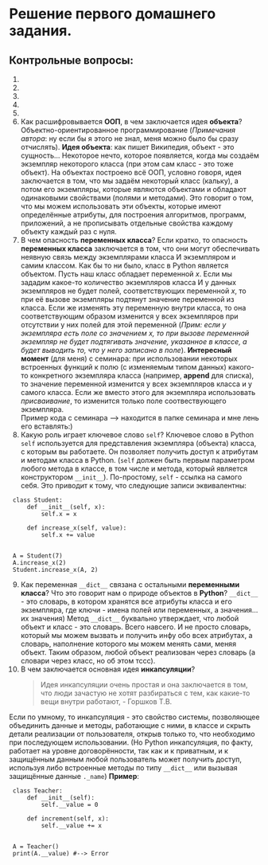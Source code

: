 # Решение первого домашнего задания.

## Контрольные вопросы:
1.
2.
3.
4.
5.
6. Как расшифровывается __ООП__, в чем заключается идея __объекта__? Объектно-ориентированное программирование (_Примечания автора_: ну если бы я этого не знал, меня можно было бы сразу отчислять). __Идея объекта__: как пишет Википедия, объект - это сущность... Некоторое нечто, которое появляется, когда мы создаём экземпляр некоторого класса (при этом сам класс - это тоже объект). На объектах построено всё ООП, условно говоря, идея заключается в том, что мы задаём некоторый класс (кальку), а потом его экземпляры, которые являются объектами и обладают одинаковыми свойствами (полями и методами). Это говорит о том, что мы можем использовать эти объекты, которые имеют определённые атрибуты, для построения алгоритмов, программ, приложений, а не прописывать отдельные свойства каждому объекту каждый раз с нуля.
7. В чем опасность **переменных класса**? Если кратко, то опасность **переменных класса** заключается в том, что они могут обеспечивать неявную связь между экземплярами класса И экземпляром и самим классом. Как бы то ни было, класс в Python является объектом. Пусть наш класс обладает переменной *x*. Если мы зададим какое-то количество экземпляров класса И у данных экземпляров не будет полей, соответствующих переменной *x*, то при её вызове экземпляры подтянут значение переменной из класса. Если же изменять эту переменную внутри класса, то она соответствующим образом изменится у всех экземпляров при отсутствии у них полей для этой переменной (*Прим: если у экземпляра есть поле со значением *x*, то при вызове переменной экземпляр не будет подтягивать значение, указанное в классе, а будет выводить то, что у него записано в поле*).
**Интересный момент** (для меня) с семинара: при использовании некоторых встроенных функций к полю (с изменяемым типом данных) какого-то конкретного экземпляра класса (например, **append** для списка), то значение переменной изменится у всех экземпляров класса и у самого класса. Если же вместо этого для экземпляра использовать *присваивание*, то изменится только поле соотвествующего экземпляра.\
Пример кода с семинара --> находится в папке семинара и мне лень его вставлять:)
8. Какую роль играет ключевое слово `self`? Ключевое слово в Python `self` используется для представления экземпляра (объекта) класса, с которым вы работаете. Он позволяет получить доступ к атрибутам и методам класса в Python. (`self` должен быть первым параметром любого метода в классе, в том числе и метода, который является конструктором `__init__`). По-простому, `self` - ссылка на самого себя. Это приводит к тому, что следующие записи эквивалентны:
~~~
 class Student:
     def __init__(self, x):
         self.x = x

     def increase_x(self, value):
         self.x += value


 A = Student(7)
 A.increase_x(2)
 Student.increase_x(A, 2)
~~~
9. Как переменная `__dict__` связана с 
остальными __переменными класса__? Что это говорит нам о природе объектов в __Python__? `__dict__` - это словарь, в котором хранятся все атрибуты класса и его экземпляра, где ключи - имена полей или переменных, а значения... их значения) Метод `__dict__` буквально утверждает, что любой объект и класс - это словарь. Всего навсего. И не просто словарь, который мы можем вызвать и получить инфу обо всех атрибутах, а словарь, наполнение которого мы можем менять сами, меняя объект. Таким образом, любой объект реализован через словарь (а словари через класс, но об этом тссс).
10. В чем заключается основная идея __инкапсуляции__?
    > Идея инкапсуляции очень простая и она заключается в том, что люди зачастую не хотят разбираться с тем, как какие-то вещи внутри работают, - Горшков Т.В.
    > 
Если по умному, то инкапсуляция - это свойство системы, позволяющее объединить данные и методы, работающие с ними, в классе и скрыть детали реализации от пользователя, открыв только то, что необходимо при последующем использовании. (Но Python инкапсуляция, по факту, работает на уровне договорённости, так как и к приватным, и к защищённым данным любой пользователь может получить доступ, используя либо встроенные методы по типу `__dict__` или вызывая защищённые данные `._name`)
**Пример**:
~~~
 class Teacher:
     def __init__(self):
         self.__value = 0

     def increment(self, x):
         self.__value += x


 A = Teacher()
 print(A.__value) #--> Error
~~~
